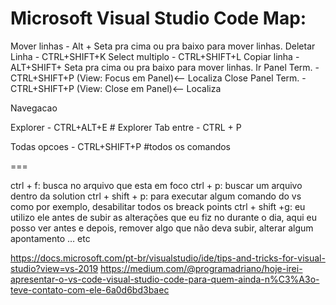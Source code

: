 # Microsoft Visual Studio Code Map:






Mover linhas  		-		Alt + Seta pra cima ou pra baixo para mover linhas.
Deletar Linha		-		CTRL+SHIFT+K
Select multiplo		-		CTRL+SHIFT+L
Copiar linha		-		ALT+SHIFT+ Seta pra cima ou pra baixo para mover linhas.
Ir Panel Term.		- 		CTRL+SHIFT+P (View: Focus em Panel)<-- Localiza
Close Panel Term.	- 		CTRL+SHIFT+P (View: Close em Panel)<-- Localiza


Navegacao

Explorer 			-		CTRL+ALT+E # Explorer
Tab entre			-		CTRL + P


Todas opcoes		-		CTRL+SHIFT+P #todos os comandos

=== 

ctrl + f: busca no arquivo que esta em foco
ctrl + p: buscar um arquivo dentro da solution
ctrl + shift + p: para executar algum comando do vs como por exemplo, desabilitar todos os breack points
ctrl + shift +g: eu utilizo ele antes de subir as alterações que eu fiz no durante o dia, aqui eu posso ver antes e depois, remover algo que não deva subir, alterar algum apontamento … etc



https://docs.microsoft.com/pt-br/visualstudio/ide/tips-and-tricks-for-visual-studio?view=vs-2019
https://medium.com/@programadriano/hoje-irei-apresentar-o-vs-code-visual-studio-code-para-quem-ainda-n%C3%A3o-teve-contato-com-ele-6a0d6bd3baec